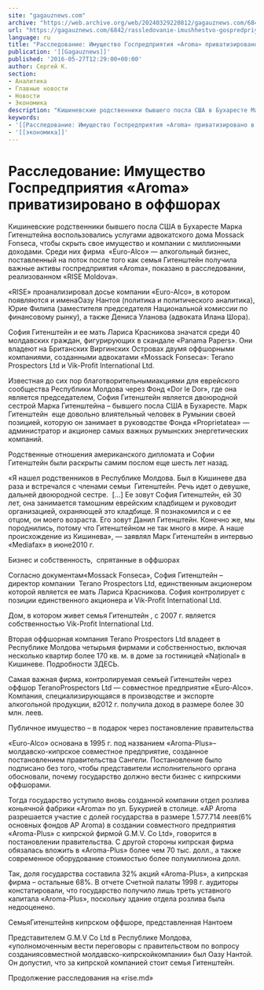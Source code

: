 ```yaml
---
site: "gagauznews.com"
archive: "https://web.archive.org/web/20240329220812/gagauznews.com/6842/rassledovanie-imushhestvo-gospredpriyatiya-aroma-privatizirovano-v-offshorah.html"
url: "https://gagauznews.com/6842/rassledovanie-imushhestvo-gospredpriyatiya-aroma-privatizirovano-v-offshorah.html"
language: ru
title: "Расследование: Имущество Госпредприятия «Aroma» приватизировано в оффшорах"
publication: '[[Gagauznews]]'
published: '2016-05-27T12:29:00+00:00'
author: Сергей К.
section:
- Аналитика
- Главные новости
- Новости
- Экономика
description: "Кишиневские родственники бывшего посла США в Бухаресте Марка Гитенштейна воспользовались услугами адвокатского дома Mossack Fonseca, чтобы скрыть свое имущество и компании с миллионными доходами. Среди них фирма «Euro-Alco» — алкогольный бизнес, поставленный на поток после того как семья Гитенштейн получила важные активы госпредприятия «Aroma», показано в расследовании, реализованном «RISE Moldova». «RISE» проанализировал досье компании «Euro-Alco», в котором появляются и именаОазу Нантоя (политика и политического аналитика), Юрие Филипа (заместителя председателя Национальной комиссии по финансовому рынку), а также Дениса Уланова (адвоката Илана Шора). София Гитенштейн и ее мать Лариса Красникова значатся среди 40 молдавских граждан, фигурирующих в скандале «Panama Papers». Они владеют […]"
keywords:
- '[[Расследование: Имущество Госпредприятия «Aroma» приватизировано в оффшорах]]'
- '[[экономика]]'
---
```


# Расследование: Имущество Госпредприятия «Aroma» приватизировано в оффшорах

Кишиневские родственники бывшего посла США в Бухаресте Марка Гитенштейна воспользовались услугами адвокатского дома Mossack Fonseca, чтобы скрыть свое имущество и компании с миллионными доходами. Среди них фирма  «Euro-Alco» — алкогольный бизнес, поставленный на поток после того как семья Гитенштейн получила важные активы госпредприятия «Aroma», показано в расследовании, реализованном «RISE Moldova».

«RISE» проанализировал досье компании «Euro-Alco», в котором появляются и именаОазу Нантоя (политика и политического аналитика), Юрие Филипа (заместителя председателя Национальной комиссии по финансовому рынку), а также Дениса Уланова (адвоката Илана Шора).

София Гитенштейн и ее мать Лариса Красникова значатся среди 40 молдавских граждан, фигурирующих в скандале «Panama Papers». Они владеют на Британских Виргинских Островах двумя оффшорными компаниями, созданными адвокатами «Mossack Fonseca»: Terano Prospectors Ltd и Vik-Profit International Ltd.

Известная до сих пор благотворительнымиакциями для еврейского сообщества Республики Молдова через Фонд «Dor le Dor», где она является председателем, София Гитенштейн является двоюродной сестрой Марка Гитенштейна – бывшего посла США в Бухаресте. Марк Гитенштейн  еще довольно влиятельный человек в Румынии своей позицией, которую он занимает в руководстве Фонда «Proprietatea» — администратор и акционер самых важных румынских энергетических компаний.

Родственные отношения американского дипломата и Софии Гитенштейн были раскрыты самим послом еще шесть лет назад.

«Я нашел родственников в Республике Молдова. Был в Кишиневе два раза и встречался с членами семьи  Гитенштейн. Речь идет о девушке, дальней двоюродной сестре.  […] Ее зовут София Гитенштейн, ей 30 лет, она занимается тамошним еврейским кладбищем и руководит организацией, охраняющей это кладбище. Я познакомился и с ее отцом, он моего возраста. Его зовут Данил Гитенштейн. Конечно же, мы породнились, потому что Гитенштейном не так много в мире. А наше происхождение из Кишинева», — заявлял Марк Гитенштейн в интервью «Mediafax» в июне2010 г.

Бизнес и собственность,  спрятанные в оффшорах

Согласно документам«Mossack Fonseca», София Гитенштейн – директор компании  Terano Prospectors Ltd, единственным акционером которой является ее мать Лариса Красникова. София контролирует с позиции единственного акционера и Vik-Profit International Ltd.

Дом, в котором живет семья Гитенштейн , с 2007 г. является собственностью Vik-Profit International Ltd.

Вторая оффшорная компания Terano Prospectors Ltd владеет в Республике Молдова четырьмя фирмами и собственностью, включая несколько квартир более 170 кв. м. в доме за гостиницей «Național» в Кишиневе. Подробности ЗДЕСЬ.

Самая важная фирма, контролируемая семьей Гитенштейн через оффшор TeranoProspectors Ltd — совместное предприятие «Euro-Alco». Компания, специализирующаяся в производстве и экспорте алкогольной продукции, в2012 г. получила доход в размере более 30 млн. леев.

Публичное имущество – в подарок через постановление правительства

«Euro-Alco» основана в 1995 г. под названием «Aroma-Plus»– молдавско-кипрское совместное предприятие, созданное постановлением правительства Сангели. Постановление было подписано без того, чтобы представители исполнительного органа обосновали, почему государство должно вести бизнес с кипрскими оффшорами.

Тогда государство уступило вновь созданной компании отдел розлива коньячной фабрики «Aroma» по ул. Букурией в столице. «AP Aroma разрешается участие с долей государства в размере 1.577.714 леев(6% основных фондов AP Aroma) в создании совместного предприятия «Aroma-Plus» с кипрской фирмой G.M.V. Co Ltd», говорится в постановлении правительства. С другой стороны кипрская фирма обязалась вложить в «Aroma-Plus» более чем 70 тыс. долл., а также современное оборудование стоимостью более полумиллиона долл.

Так, доля государства составила 32% акций «Aroma-Plus», а кипрская фирма – остальные 68%. В отчете Счетной палаты 1998 г. аудиторы констатировали, что государство получило лишь треть уставного капитала «Aroma-Plus», поскольку здание отдела розлива была недооценено.

СемьяГитенштейнв кипрском оффшоре, представленная Нантоем

Представителем G.M.V Co Ltd в Республике Молдова, «уполномоченным вести переговоры с правительством по вопросу созданиясовместной молдавско-кипрскойкомпании» был Оазу Нантой. Он допустил, что за кипрской компанией стоит семья Гитенштейн.

Продолжение расследования на «rise.md»